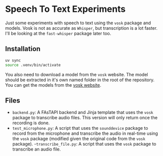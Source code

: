 # Speech To Text Experiments

Just some experiments with speech to text using the `vosk` package and models.
Vosk is not as accurate as `Whisper`, but transcription is a lot faster. I'll be
looking at the `fast-whisper` package later too.

## Installation

```bash
uv sync
source .venv/bin/activate
```

You also need to download a model from the `vosk` website. The model should be
extracted in it's own named folder in the root of the repository. You can get
the models from the [vosk website](https://alphacephei.com/vosk/models).

## Files

- `backend.py`: A FAsTAPI backend and Jinja template that uses the `vosk`
package to transcribe audio files. This version will only return once the
recording is done.
- `test_microphone.py`: A script that uses the `sounddevice` package to record
  from the microphone and transcribe the audio in real-time using the `vosk`
  package (modified given the original code from the `vosk` package).
-`transcribe_file.py`: A script that uses the `vosk` package to transcribe an
  audio file.
